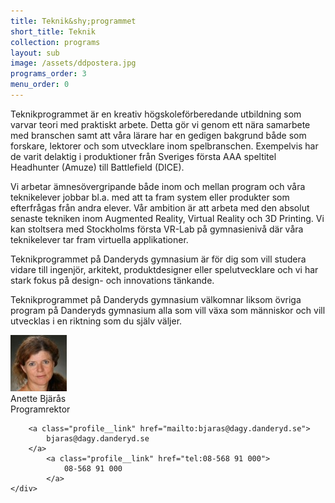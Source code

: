 ```yaml
---
title: Teknik&shy;programmet
short_title: Teknik
collection: programs
layout: sub
image: /assets/ddpostera.jpg
programs_order: 3
menu_order: 0
---
```


Teknikprogrammet är en kreativ högskoleförberedande utbildning som varvar teori med praktiskt arbete. Detta gör vi genom ett nära samarbete med branschen samt att våra lärare har en gedigen bakgrund både som forskare, lektorer och som utvecklare inom spelbranschen. Exempelvis har de varit delaktig i produktioner från Sveriges första AAA speltitel Headhunter (Amuze) till Battlefield (DICE).

Vi arbetar ämnesövergripande både inom och mellan program och våra teknikelever jobbar bl.a. med att ta fram system eller produkter som efterfrågas från andra elever. Vår ambition är att arbeta med den absolut senaste tekniken inom Augmented Reality, Virtual Reality och 3D Printing. Vi kan stoltsera med Stockholms första VR-Lab på gymnasienivå där våra teknikelever tar fram virtuella applikationer.

Teknikprogrammet på Danderyds gymnasium är för dig som vill studera vidare till ingenjör, arkitekt, produktdesigner eller spelutvecklare och vi har stark fokus på design- och innovations tänkande.

Teknikprogrammet på Danderyds gymnasium välkomnar liksom övriga program på Danderyds gymnasium alla som vill växa som människor och vill utvecklas i en riktning som du själv väljer.

<div class="profile">
	<img class="profile__image" src="/assets/anette-bjaras.png" alt="Anette Bjärås">
	<div class="profile__info">
		<div class="profile__title">Anette Bjärås</div>
		<div>Programrektor</div>

		<a class="profile__link" href="mailto:bjaras@dagy.danderyd.se">
			bjaras@dagy.danderyd.se
		</a>
			<a class="profile__link" href="tel:08-568 91 000">
				08-568 91 000
			</a>
	</div>
</div>
